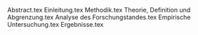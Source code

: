 Abstract.tex
Einleitung.tex
Methodik.tex
Theorie, Definition und Abgrenzung.tex
Analyse des Forschungstandes.tex
Empirische Untersuchung.tex
Ergebnisse.tex
